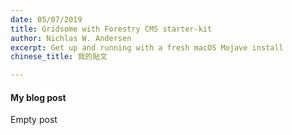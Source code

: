 ```yaml
---
date: 05/07/2019
title: Gridsome with Forestry CMS starter-kit
author: Nichlas W. Andersen
excerpt: Get up and running with a fresh macOS Mojave install
chinese_title: 我的貼文

---
```

#### My blog post

Empty post
